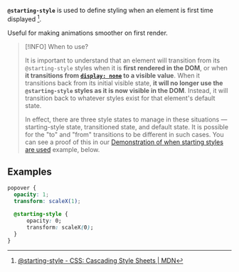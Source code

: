 **`@starting-style`** is used to define styling when an element is first time displayed [^1].

Useful for making animations smoother on first render.

> [!INFO] When to use?
> 
> It is important to understand that an element will transition from its `@starting-style` styles when it is **first rendered in the DOM**, or when **it transitions from [`display: none`](https://developer.mozilla.org/en-US/docs/Web/CSS/display) to a visible value**. When it transitions back from its initial visible state, **it will no longer use the `@starting-style` styles as it is now visible in the DOM**. Instead, it will transition back to whatever styles exist for that element's default state.
> 
> In effect, there are three style states to manage in these situations — starting-style state, transitioned state, and default state. It is possible for the "to" and "from" transitions to be different in such cases. You can see a proof of this in our [Demonstration of when starting styles are used](https://developer.mozilla.org/en-US/docs/Web/CSS/@starting-style#demonstration_of_when_starting_styles_are_used) example, below.
## Examples

```css
popover {
  opacity: 1;
  transform: scaleX(1);

  @starting-style {
	  opacity: 0;
	  transform: scaleX(0);
  }
}
```

[^1]: [@starting-style - CSS: Cascading Style Sheets \| MDN](https://developer.mozilla.org/en-US/docs/Web/CSS/@starting-style)

